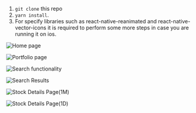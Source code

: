 1. `git clone` this repo
2. `yarn install`.
3. For specify libraries such as react-native-reanimated and react-native-vector-icons it is required to perform some more steps in case you are running it on ios.

![Home page](https://raw.githubusercontent.com/SufyaanKhateeb/AssignmentInvSky/main/assets/img/investsky1.png)

![Portfolio page](https://raw.githubusercontent.com/SufyaanKhateeb/AssignmentInvSky/main/assets/img/investsky2.png)

![Search functionality](https://raw.githubusercontent.com/SufyaanKhateeb/AssignmentInvSky/main/assets/img/investsky3.png)

![Search Results](https://raw.githubusercontent.com/SufyaanKhateeb/AssignmentInvSky/main/assets/img/investsky4.png)

![Stock Details Page(1M)](https://raw.githubusercontent.com/SufyaanKhateeb/AssignmentInvSky/main/assets/img/investsky5.png)

![Stock Details Page(1D)](https://raw.githubusercontent.com/SufyaanKhateeb/AssignmentInvSky/main/assets/img/investsky6.png)
